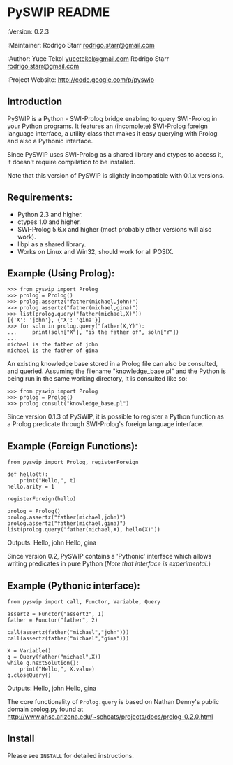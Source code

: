 PySWIP README
=============

:Version: 
    0.2.3

:Maintainer:
    Rodrigo Starr <rodrigo.starr@gmail.com>

:Author:
    Yuce Tekol <yucetekol@gmail.com>
    Rodrigo Starr <rodrigo.starr@gmail.com>

:Project Website:
   http://code.google.com/p/pyswip
    

Introduction
------------

PySWIP is a Python - SWI-Prolog bridge enabling to query SWI-Prolog in your
Python programs. It features an (incomplete) SWI-Prolog foreign language
interface, a utility class that makes it easy querying with Prolog and also a
Pythonic interface.

Since PySWIP uses SWI-Prolog as a shared library and ctypes to access it, it
doesn't require compilation to be installed.

Note that this version of PySWIP is slightly incompatible with 0.1.x versions.

Requirements:
-------------

* Python 2.3 and higher.
* ctypes 1.0 and higher.
* SWI-Prolog 5.6.x and higher (most probably other versions will also work).
* libpl as a shared library.
* Works on Linux and Win32, should work for all POSIX.

Example (Using Prolog):
-----------------------

    >>> from pyswip import Prolog
    >>> prolog = Prolog()
    >>> prolog.assertz("father(michael,john)")
    >>> prolog.assertz("father(michael,gina)")
    >>> list(prolog.query("father(michael,X)"))
    [{'X': 'john'}, {'X': 'gina'}]
    >>> for soln in prolog.query("father(X,Y)"):
    ...     print(soln["X"], "is the father of", soln["Y"])
    ...
    michael is the father of john
    michael is the father of gina

An existing knowledge base stored in a Prolog file can also be consulted,
and queried. Assuming the filename "knowledge_base.pl" and the Python is 
being run in the same working directory, it is consulted like so:

    >>> from pyswip import Prolog
    >>> prolog = Prolog()
    >>> prolog.consult("knowledge_base.pl")

Since version 0.1.3 of PySWIP, it is possible to register a Python function as a
Prolog predicate through SWI-Prolog's foreign language interface.

Example (Foreign Functions):
----------------------------
    
    from pyswip import Prolog, registerForeign

    def hello(t):
        print("Hello,", t)
    hello.arity = 1

    registerForeign(hello)

    prolog = Prolog()
    prolog.assertz("father(michael,john)")
    prolog.assertz("father(michael,gina)")    
    list(prolog.query("father(michael,X), hello(X)"))

Outputs:
    Hello, john
    Hello, gina

Since version 0.2, PySWIP contains a 'Pythonic' interface which allows writing
predicates in pure Python (*Note that interface is experimental.*)

Example (Pythonic interface):
-----------------------------

    from pyswip import call, Functor, Variable, Query

    assertz = Functor("assertz", 1)
    father = Functor("father", 2)

    call(assertz(father("michael","john")))
    call(assertz(father("michael","gina")))

    X = Variable()
    q = Query(father("michael",X))
    while q.nextSolution():
        print("Hello,", X.value)
    q.closeQuery()

Outputs:
    Hello, john
    Hello, gina

The core functionality of ``Prolog.query`` is based on Nathan Denny's public
domain prolog.py found at
http://www.ahsc.arizona.edu/~schcats/projects/docs/prolog-0.2.0.html

Install
-------

Please see ``INSTALL`` for detailed instructions.

